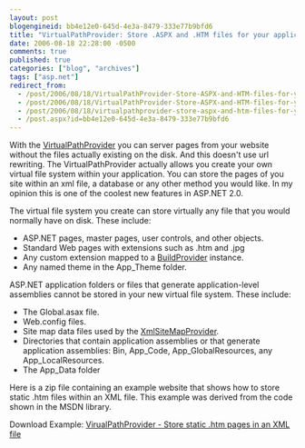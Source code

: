 ```yaml
---
layout: post
blogengineid: bb4e12e0-645d-4e3a-8479-333e77b9bfd6
title: "VirtualPathProvider: Store .ASPX and .HTM files for your application in xml file or database"
date: 2006-08-18 22:28:00 -0500
comments: true
published: true
categories: ["blog", "archives"]
tags: ["asp.net"]
redirect_from: 
  - /post/2006/08/18/VirtualPathProvider-Store-ASPX-and-HTM-files-for-your-application-in-xml-file-or-database.aspx
  - /post/2006/08/18/VirtualPathProvider-Store-ASPX-and-HTM-files-for-your-application-in-xml-file-or-database
  - /post/2006/08/18/virtualpathprovider-store-aspx-and-htm-files-for-your-application-in-xml-file-or-database
  - /post.aspx?id=bb4e12e0-645d-4e3a-8479-333e77b9bfd6
---
```

<!-- more -->

With the <a href="http://msdn2.microsoft.com/en-us/library/system.web.hosting.virtualpathprovider.aspx">VirtualPathProvider</a> you can server pages from your website without the files actually existing on the disk. And this doesn't use url rewriting. The VirtualPathProvider actually allows you create your own virtual file system within your application. You can store the pages of you site within an xml file, a database or any other method you would like. In my opinion this is one of the coolest new features in ASP.NET 2.0.

The virtual file system you create can store virtually any file that you would normally have on disk. These include:
<ul>
<li>ASP.NET pages, master pages, user controls, and other objects. </li>
<li>Standard Web pages with extensions such as .htm and .jpg </li>
<li>Any custom extension mapped to a <a href="http://msdn2.microsoft.com/en-us/library/system.web.compilation.buildprovider.aspx">BuildProvider</a> instance. </li>
<li>Any named theme in the App_Theme folder.</li>
</ul>

ASP.NET application folders or files that generate application-level assemblies cannot be stored in your new virtual file system. These include:
<ul>
<li>The Global.asax file. </li>
<li>Web.config files. </li>
<li>Site map data files used by the <a href="http://msdn2.microsoft.com/en-us/library/system.web.xmlsitemapprovider.aspx">XmlSiteMapProvider</a>. </li>
<li>Directories that contain application assemblies or that generate application assemblies: Bin, App_Code, App_GlobalResources, any App_LocalResources. </li>
<li>The App_Data folder</li>
</ul>

Here is a zip file containing an example website that shows how to store static .htm files within an XML file. This example was derived from the code shown in the MSDN library.

Download Example: <a href="/download/blog/1323/VirtualPathProvider.zip">VirualPathProvider - Store static .htm pages in an XML file</a>
